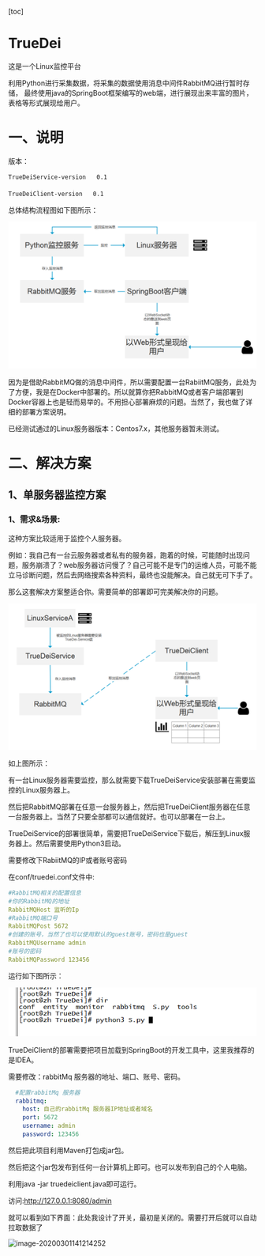 [toc]

# TrueDei
这是一个Linux监控平台

利用Python进行采集数据，将采集的数据使用消息中间件RabbitMQ进行暂时存储，
最终使用java的SpringBoot框架编写的web端，进行展现出来丰富的图片，表格等形式展现给用户。

# 一、说明

版本：

```xml
TrueDeiService-version   0.1

TrueDeiClient-version   0.1
```

总体结构流程图如下图所示：

![image-20200301134033440](/img\image-20200301134033440.png)

因为是借助RabbitMQ做的消息中间件，所以需要配置一台RabiitMQ服务，此处为了方便，我是在Docker中部署的。所以就算你把RabbitMQ或者客户端部署到Docker容器上也是轻而易举的。不用担心部署麻烦的问题。当然了，我也做了详细的部署方案说明。



已经测试通过的Linux服务器版本：Centos7.x，其他服务器暂未测试。

# 二、解决方案

## 1、单服务器监控方案

### 1、需求&场景:

这种方案比较适用于监控个人服务器。

例如：我自己有一台云服务器或者私有的服务器，跑着的时候，可能随时出现问题，服务崩溃了？web服务器访问慢了？自己可能不是专门的运维人员，可能不能立马诊断问题，然后去网络搜索各种资料，最终也没能解决。自己就无可下手了。

那么这套解决方案整适合你。需要简单的部署即可完美解决你的问题。

![image-20200301135820848](img\image-20200301135820848.png)

如上图所示：

​	有一台Linux服务器需要监控，那么就需要下载TrueDeiService安装部署在需要监控的Linux服务器上。

​    然后把RabbitMQ部署在任意一台服务器上，然后把TrueDeiClient服务器在任意一台服务器上。当然了只要全部都可以通信就好。也可以部署在一台上。

TrueDeiService的部署很简单，需要把TrueDeiService下载后，解压到Linux服务器上。然后需要使用Python3启动。

需要修改下RabiitMQ的IP或者账号密码

在conf/truedei.conf文件中:

```yml
#RabbitMQ相关的配置信息
#你的RabbitMQ的地址
RabbitMQHost 监听的Ip
#RabbitMQ端口号
RabbitMQPost 5672
#创建的账号，当然了也可以使用默认的guest账号，密码也是guest
RabbitMQUsername admin
#账号的密码
RabbitMQPassword 123456
```



运行如下图所示：

![image-20200301140728040](img\image-20200301140728040.png)



TrueDeiClient的部署需要把项目加载到SpringBoot的开发工具中，这里我推荐的是IDEA。

需要修改：rabbitMq 服务器的地址、端口、账号、密码。

```yml
  #配置rabbitMq 服务器
  rabbitmq:
    host: 自己的rabbitMq 服务器IP地址或者域名
    port: 5672
    username: admin
    password: 123456
```

然后把此项目利用Maven打包成jar包。

然后把这个jar包发布到任何一台计算机上即可。也可以发布到自己的个人电脑。

利用java -jar truedeiclient.java即可运行。



访问:http://127.0.0.1:8080/admin

就可以看到如下界面：此处我设计了开关，最初是关闭的。需要打开后就可以自动拉取数据了

![image-20200301141214252](.img\image-20200301141214252.png)

